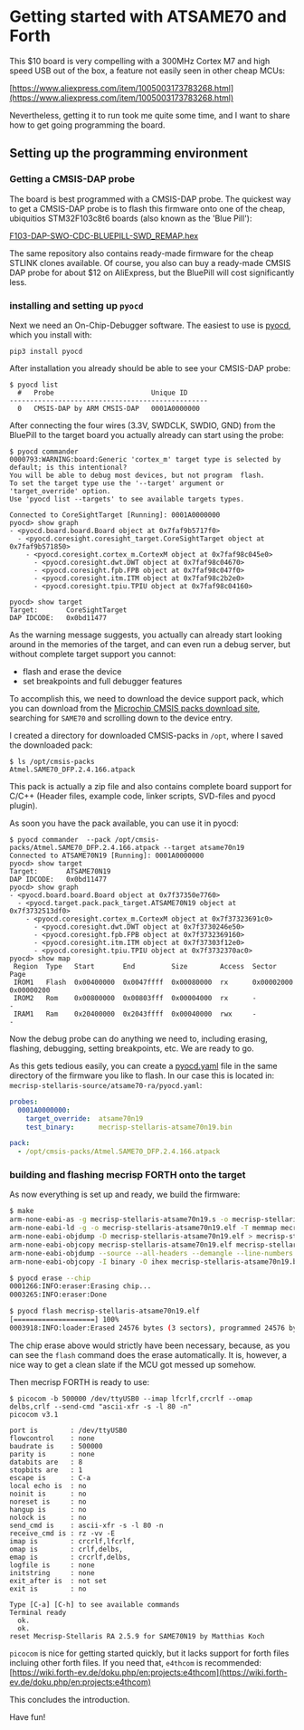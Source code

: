 # Getting started with ATSAME70 and Forth
This $10 board is very compelling with a 300MHz Cortex M7 and high speed USB
out of the box, a feature not easily seen in other cheap MCUs:

[https://www.aliexpress.com/item/1005003173783268.html](https://www.aliexpress.com/item/1005003173783268.html)

Nevertheless, getting it to run took me quite some time, and I want to share how to get
going programming the board.

## Setting up the programming environment
### Getting a CMSIS-DAP probe
The board is best programmed with a CMSIS-DAP probe.
The quickest way to get a CMSIS-DAP probe is to flash this firmware onto
one of the cheap, ubiquitios STM32F103c8t6 boards (also known as the 'Blue Pill'):

[F103-DAP-SWO-CDC-BLUEPILL-SWD_REMAP.hex](https://github.com/RadioOperator/STM32F103C8T6_CMSIS-DAP_SWO/blob/master/build/F103-DAP-SWO-CDC-BLUEPILL-SWD_REMAP.hex)

The same repository also contains ready-made firmware for the cheap STLINK clones available.
Of course, you also can buy a ready-made CMSIS DAP probe for about $12 on AliExpress,
but the BluePill will cost significantly less.

### installing and setting up `pyocd`
Next we need an On-Chip-Debugger software. The easiest to use is [pyocd](https://github.com/pyocd/pyOCD),
which you install with:
```
pip3 install pyocd
```

After installation you already should be able to see your CMSIS-DAP probe:
```
$ pyocd list
  #   Probe                        Unique ID
-------------------------------------------------
  0   CMSIS-DAP by ARM CMSIS-DAP   0001A0000000
```

After connecting the four wires (3.3V, SWDCLK, SWDIO, GND) from the BluePill to the
target board you actually already can start using the probe:
```
$ pyocd commander
0000793:WARNING:board:Generic 'cortex_m' target type is selected by default; is this intentional?
You will be able to debug most devices, but not program  flash.
To set the target type use the '--target' argument or 'target_override' option.
Use 'pyocd list --targets' to see available targets types.

Connected to CoreSightTarget [Running]: 0001A0000000
pyocd> show graph
- <pyocd.board.board.Board object at 0x7faf9b5717f0>
  - <pyocd.coresight.coresight_target.CoreSightTarget object at 0x7faf9b571850>
    - <pyocd.coresight.cortex_m.CortexM object at 0x7faf98c045e0>
      - <pyocd.coresight.dwt.DWT object at 0x7faf98c04670>
      - <pyocd.coresight.fpb.FPB object at 0x7faf98c047f0>
      - <pyocd.coresight.itm.ITM object at 0x7faf98c2b2e0>
      - <pyocd.coresight.tpiu.TPIU object at 0x7faf98c04160>

pyocd> show target
Target:       CoreSightTarget
DAP IDCODE:   0x0bd11477
```
As the warning message suggests, you actually can already start looking around
in the memories of the target, and can even run a debug server, but without
complete target support you cannot:
* flash and erase the device
* set breakpoints and full debugger features

To accomplish this, we need to download the device support pack,
which you can download from the
[Microchip CMSIS packs download site](https://packs.download.microchip.com/),
searching for `SAME70` and scrolling down to the device entry.

I created a directory for downloaded CMSIS-packs in `/opt`, where I saved the downloaded pack:
```
$ ls /opt/cmsis-packs
Atmel.SAME70_DFP.2.4.166.atpack
```
This pack is actually a zip file and also contains complete board support for C/C++
(Header files, example code, linker scripts, SVD-files and pyocd plugin).

As soon you have the pack available, you can use it in pyocd:
```
$ pyocd commander  --pack /opt/cmsis-packs/Atmel.SAME70_DFP.2.4.166.atpack --target atsame70n19
Connected to ATSAME70N19 [Running]: 0001A0000000
pyocd> show target
Target:       ATSAME70N19
DAP IDCODE:   0x0bd11477
pyocd> show graph
- <pyocd.board.board.Board object at 0x7f37350e7760>
  - <pyocd.target.pack.pack_target.ATSAME70N19 object at 0x7f3732513df0>
    - <pyocd.coresight.cortex_m.CortexM object at 0x7f37323691c0>
      - <pyocd.coresight.dwt.DWT object at 0x7f3730246e50>
      - <pyocd.coresight.fpb.FPB object at 0x7f3732369160>
      - <pyocd.coresight.itm.ITM object at 0x7f37303f12e0>
      - <pyocd.coresight.tpiu.TPIU object at 0x7f3732370ac0>
pyocd> show map
 Region  Type   Start       End         Size        Access  Sector      Page
 IROM1   Flash  0x00400000  0x0047ffff  0x00080000  rx      0x00002000  0x00000200
 IROM2   Rom    0x00800000  0x00803fff  0x00004000  rx      -           -
 IRAM1   Ram    0x20400000  0x2043ffff  0x00040000  rwx     -           -
```
Now the debug probe can do anything we need to, including erasing, flashing,
debugging, setting breakpoints, etc. We are ready to go.

As this gets tedious easily, you can create a [pyocd.yaml](https://github.com/hansfbaier/mecrisp-stellaris-atsame70/blob/main/mecrisp-stellaris-source/atsame70-ra/pyocd.yaml)
file in the same directory of the firmware you like to flash.
In our case this is located in: `mecrisp-stellaris-source/atsame70-ra/pyocd.yaml`:
```yaml
probes:
  0001A0000000:
    target_override:  atsame70n19
    test_binary:      mecrisp-stellaris-atsame70n19.bin

pack:
  - /opt/cmsis-packs/Atmel.SAME70_DFP.2.4.166.atpack
```

### building and flashing mecrisp FORTH onto the target
As now everything is set up and ready, we build the firmware:
```bash
$ make
arm-none-eabi-as -g mecrisp-stellaris-atsame70n19.s -o mecrisp-stellaris-atsame70n19.o
arm-none-eabi-ld -g -o mecrisp-stellaris-atsame70n19.elf -T memmap mecrisp-stellaris-atsame70n19.o
arm-none-eabi-objdump -D mecrisp-stellaris-atsame70n19.elf > mecrisp-stellaris-atsame70n19.list
arm-none-eabi-objcopy mecrisp-stellaris-atsame70n19.elf mecrisp-stellaris-atsame70n19.bin -O binary
arm-none-eabi-objdump --source --all-headers --demangle --line-numbers --wide mecrisp-stellaris-atsame70n19.elf > mecrisp-stellaris-atsame70n19.lst
arm-none-eabi-objcopy -I binary -O ihex mecrisp-stellaris-atsame70n19.bin mecrisp-stellaris-atsame70n19.hex

$ pyocd erase --chip
0001266:INFO:eraser:Erasing chip...
0003265:INFO:eraser:Done

$ pyocd flash mecrisp-stellaris-atsame70n19.elf
[====================] 100%
0003918:INFO:loader:Erased 24576 bytes (3 sectors), programmed 24576 bytes (48 pages), skipped 0 bytes (0 pages) at 9.35 kB/s
```
The chip erase above would strictly have been necessary, because, as you
can see the `flash` command does the erase automatically.
It is, however, a nice way to get a clean slate if the MCU got messed up
somehow.

Then mecrisp FORTH is ready to use:
```
$ picocom -b 500000 /dev/ttyUSB0 --imap lfcrlf,crcrlf --omap delbs,crlf --send-cmd "ascii-xfr -s -l 80 -n"
picocom v3.1

port is        : /dev/ttyUSB0
flowcontrol    : none
baudrate is    : 500000
parity is      : none
databits are   : 8
stopbits are   : 1
escape is      : C-a
local echo is  : no
noinit is      : no
noreset is     : no
hangup is      : no
nolock is      : no
send_cmd is    : ascii-xfr -s -l 80 -n
receive_cmd is : rz -vv -E
imap is        : crcrlf,lfcrlf,
omap is        : crlf,delbs,
emap is        : crcrlf,delbs,
logfile is     : none
initstring     : none
exit_after is  : not set
exit is        : no

Type [C-a] [C-h] to see available commands
Terminal ready
  ok.
  ok.
reset Mecrisp-Stellaris RA 2.5.9 for SAME70N19 by Matthias Koch
```

`picocom` is nice for getting started quickly, but it lacks support for forth
files incluing other forth files. If you need that, `e4thcom` is recommended:
[https://wiki.forth-ev.de/doku.php/en:projects:e4thcom](https://wiki.forth-ev.de/doku.php/en:projects:e4thcom)

This concludes the introduction.

Have fun!




